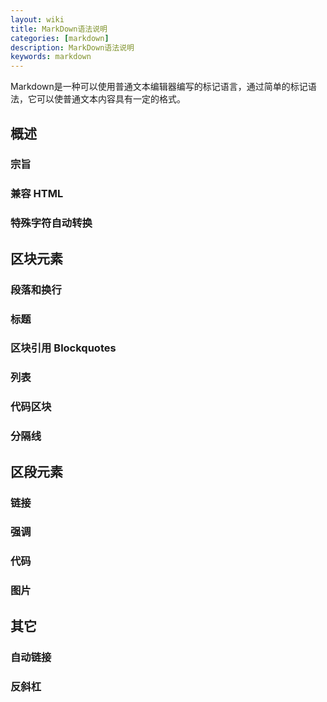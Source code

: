 ```yaml
---
layout: wiki
title: MarkDown语法说明
categories: [markdown]
description: MarkDown语法说明
keywords: markdown
---
```


Markdown是一种可以使用普通文本编辑器编写的标记语言，通过简单的标记语法，它可以使普通文本内容具有一定的格式。

## 概述
### 宗旨
### 兼容 HTML
### 特殊字符自动转换
## 区块元素
### 段落和换行
### 标题
### 区块引用 Blockquotes
### 列表
### 代码区块
### 分隔线
## 区段元素
### 链接
### 强调
### 代码
### 图片
## 其它
### 自动链接
### 反斜杠
